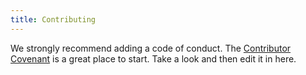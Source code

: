 ```yaml
---
title: Contributing
---
```


We strongly recommend adding a code of conduct. The [Contributor Covenant](http://contributor-covenant.org/) is a great place to start. Take a look and then edit it in here.